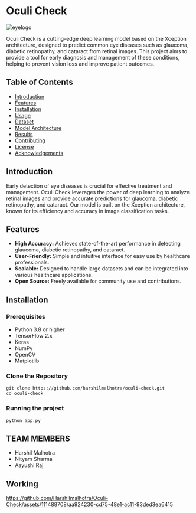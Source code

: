 # Oculi Check

![eyelogo](https://github.com/Harshilmalhotra/Oculi-Check/assets/111488708/f70262d9-c737-4726-a74d-a3ba3cd74a3d)


Oculi Check is a cutting-edge deep learning model based on the Xception architecture, designed to predict common eye diseases such as glaucoma, diabetic retinopathy, and cataract from retinal images. This project aims to provide a tool for early diagnosis and management of these conditions, helping to prevent vision loss and improve patient outcomes.

## Table of Contents

- [Introduction](#introduction)
- [Features](#features)
- [Installation](#installation)
- [Usage](#usage)
- [Dataset](#dataset)
- [Model Architecture](#model-architecture)
- [Results](#results)
- [Contributing](#contributing)
- [License](#license)
- [Acknowledgements](#acknowledgements)

## Introduction

Early detection of eye diseases is crucial for effective treatment and management. Oculi Check leverages the power of deep learning to analyze retinal images and provide accurate predictions for glaucoma, diabetic retinopathy, and cataract. Our model is built on the Xception architecture, known for its efficiency and accuracy in image classification tasks.

## Features

- **High Accuracy:** Achieves state-of-the-art performance in detecting glaucoma, diabetic retinopathy, and cataract.
- **User-Friendly:** Simple and intuitive interface for easy use by healthcare professionals.
- **Scalable:** Designed to handle large datasets and can be integrated into various healthcare applications.
- **Open Source:** Freely available for community use and contributions.

## Installation

### Prerequisites

- Python 3.8 or higher
- TensorFlow 2.x
- Keras
- NumPy
- OpenCV
- Matplotlib



### Clone the Repository

```
git clone https://github.com/harshilmalhotra/oculi-check.git
cd oculi-check
```

### Running the project
``` 
python app.py
```

## TEAM MEMBERS
- Harshil Malhotra
- Nityam Sharma
- Aayushi Raj

## Working
https://github.com/Harshilmalhotra/Oculi-Check/assets/111488708/aa924230-cd75-48e1-ac11-93ded3ea6415


